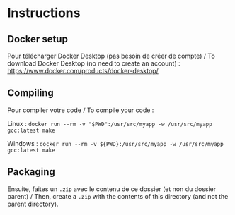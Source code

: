 # Instructions

## Docker setup
Pour télécharger Docker Desktop (pas besoin de créer de compte) / To download Docker Desktop (no need to create an account) : https://www.docker.com/products/docker-desktop/

## Compiling

Pour compiler votre code / To compile your code :

Linux : `docker run --rm -v "$PWD":/usr/src/myapp -w /usr/src/myapp gcc:latest make`

Windows : `docker run --rm -v ${PWD}:/usr/src/myapp -w /usr/src/myapp gcc:latest make`

## Packaging

Ensuite, faites un `.zip` avec le contenu de ce dossier (et non du dossier parent) / Then, create a `.zip` with the contents of this directory (and not the parent directory).
